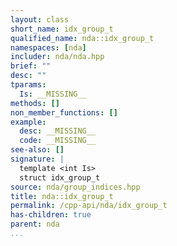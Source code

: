 ```yaml
---
layout: class
short_name: idx_group_t
qualified_name: nda::idx_group_t
namespaces: [nda]
includer: nda/nda.hpp
brief: ""
desc: ""
tparams:
  Is: __MISSING__
methods: []
non_member_functions: []
example:
  desc: __MISSING__
  code: __MISSING__
see-also: []
signature: |
  template <int Is>
  struct idx_group_t
source: nda/group_indices.hpp
title: nda::idx_group_t
permalink: /cpp-api/nda/idx_group_t
has-children: true
parent: nda
...
```


